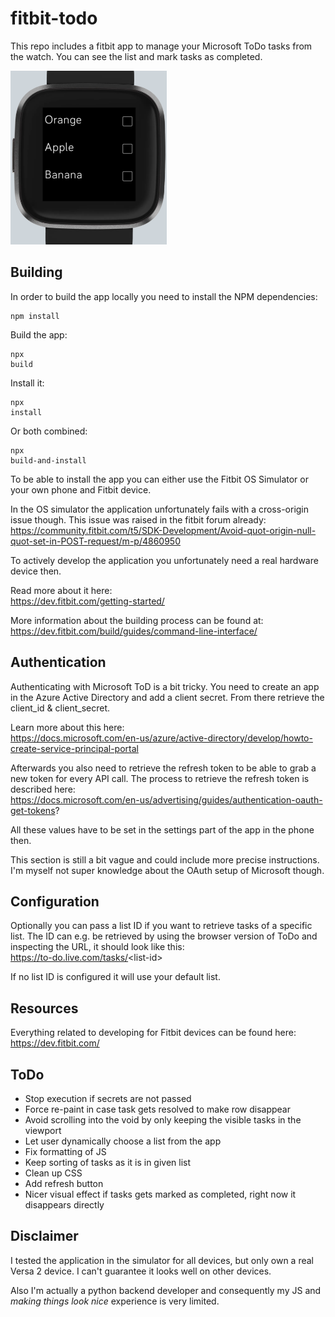 fitbit-todo
===========

This repo includes a fitbit app to manage your Microsoft ToDo tasks from
the watch. You can see the list and mark tasks as completed.

<img src="static/fitbit-todo-on-watch.png" width="250" height="278" />

Building
--------

In order to build the app locally you need to install the NPM
dependencies:

    npm install

Build the app:

    npx
    build

Install it:

    npx
    install

Or both combined:

    npx
    build-and-install

To be able to install the app you can either use the Fitbit OS Simulator
or your own phone and Fitbit device.

In the OS simulator the application unfortunately fails with a cross-origin issue though.
This issue was raised in the fitbit forum already:  
<https://community.fitbit.com/t5/SDK-Development/Avoid-quot-origin-null-quot-set-in-POST-request/m-p/4860950>

To actively develop the application you unfortunately need a real hardware device then.

Read more about it here:  
<https://dev.fitbit.com/getting-started/>

More information about the building process can be found at:  
<https://dev.fitbit.com/build/guides/command-line-interface/>

Authentication
--------------

Authenticating with Microsoft ToD is a bit tricky. You need to create
an app in the Azure Active Directory and add a client secret. From there
retrieve the client\_id & client\_secret.

Learn more about this here:  
<https://docs.microsoft.com/en-us/azure/active-directory/develop/howto-create-service-principal-portal>

Afterwards you also need to retrieve the refresh token to be able to
grab a new token for every API call. The process to retrieve the refresh
token is described here:  
<https://docs.microsoft.com/en-us/advertising/guides/authentication-oauth-get-tokens>?

All these values have to be set in the settings part of the app in the
phone then.

This section is still a bit vague and could include more precise
instructions. I\'m myself not super knowledge about the OAuth setup of
Microsoft though.

Configuration
-------------

Optionally you can pass a list ID if you want to retrieve tasks of a
specific list. The ID can e.g. be retrieved by using the browser version
of ToDo and inspecting the URL, it should look like this:  
<https://to-do.live.com/tasks/>\<list-id\>

If no list ID is configured it will use your default list.

Resources
---------

Everything related to developing for Fitbit devices can be found here:  
<https://dev.fitbit.com/>

ToDo
----

-   Stop execution if secrets are not passed
-   Force re-paint in case task gets resolved to make row disappear
-   Avoid scrolling into the void by only keeping the visible tasks in
    the viewport
-   Let user dynamically choose a list from the app
-   Fix formatting of JS
-   Keep sorting of tasks as it is in given list
-   Clean up CSS
-   Add refresh button
-   Nicer visual effect if tasks gets marked as completed, right now it disappears directly

Disclaimer
----------

I tested the application in the simulator for all devices, but only own
a real Versa 2 device. I can\'t guarantee it looks well on other
devices.

Also I\'m actually a python backend developer and consequently my JS and
*making things look nice* experience is very limited.
